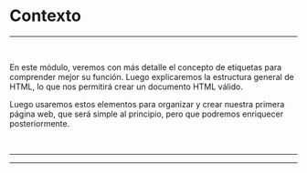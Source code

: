 # **Contexto**

---

<br>

En este módulo, veremos con más detalle el concepto de etiquetas para comprender mejor su función. Luego explicaremos la estructura general de HTML, lo que nos permitirá crear un documento HTML válido.

Luego usaremos estos elementos para organizar y crear nuestra primera página web, que será simple al principio, pero que podremos enriquecer posteriormente.

<br>

---

---
